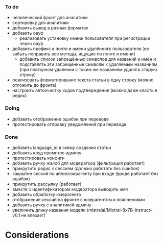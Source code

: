 ### To do
- человеческий фронт для аналитики
- сортировку для аналитики
- добавить вывод в разных форматах
- добавить оауф
	- реализовать установку имени пользователя при регистрации через оауф
- добавить префикс к почте и имени удалённого пользователя (не забыть поправить все методы, ищущие по почте и имени)
	- добавить список запрещённых символов для названий и имён и подставлять эти запрещённые символы к удаляемым названиям (при повторном удалении с таким же названием удалять старую строку)
- реализовать форматирование текста статьи в одну строку (можно отложить до фронта)
- настроить автоочистку кодов подтверждения (можно даже класть в редис)
### Doing
- добавить отображение ошибок при переводе
- протестировать отправку уведомлений при переводе
### Done
- добавить language_id в схему создания статьи
- добавить круд промптов админу
- протестировать конфиги
- добавить ручку жалоб для модератора (фильтрация работает)
- прикрутить редис к сессиям (должно работать без ошибок)
- закрытие сессий по айпи/юзерагенту при входе (вроде работает без ошибок)
- прикрутить рассылку (работает)
- вместе с идентификатором модератора выводить имя
- добавить обработку юзерагента
- отображение сессий на фронте с юзерагентом и пояснениями
- добавить ручку с аналитикой админу
- увеличить длину названия модели (mistralai/Mixtral-8x7B-Instruct-v0.1 не влезает)

# Considerations
